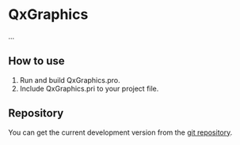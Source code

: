 QxGraphics
==========

...

How to use
----------

1. Run and build QxGraphics.pro.
2. Include QxGraphics.pri to your project file.

Repository
----------

You can get the current development version from the [git repository](https://github.com/Skyrpex/QxGraphics).